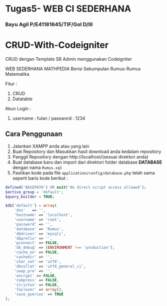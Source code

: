 # Tugas5- WEB CI SEDERHANA
### Bayu Agil P/E41181645/TIF/Gol D/III

# CRUD-With-Codeigniter
CRUD dengan Template SB Admin menggunakan Codeigniter

WEB SEDERHANA MATHPEDIA
Berisi Sekumpulan Rumus-Rumus Matematika

Fitur : 
  1. CRUD
  2. Datatable
  
Akun Login :
  1. username : fulan / password : 1234

## Cara Penggunaan
1. Jalankan XAMPP anda atau yang lain
2. Buat Repository dan Masukkan hasil download anda kedalam repository
3. Panggil Repository dengan http://localhost/(sesuai direktori anda) 
4. Buat database baru dan import dari direktori folder database **DATABASE** dengan nama `Rumus.sql`
5. Pastikan kode pada file `application/config/database.php` telah sama seperti baris kode berikut :

``` php
defined('BASEPATH') OR exit('No direct script access allowed');
$active_group = 'default';
$query_builder = TRUE;

$db['default'] = array(
    'dsn'   => '',
    'hostname' => 'localhost',
    'username' => 'root',
    'password' => '',
    'database' => 'Rumus',
    'dbdriver' => 'mysqli',
    'dbprefix' => '',
    'pconnect' => FALSE,
    'db_debug' => (ENVIRONMENT !== 'production'),
    'cache_on' => FALSE,
    'cachedir' => '',
    'char_set' => 'utf8',
    'dbcollat' => 'utf8_general_ci',
    'swap_pre' => '',
    'encrypt' => FALSE,
    'compress' => FALSE,
    'stricton' => FALSE,
    'failover' => array(),
    'save_queries' => TRUE
);
```


